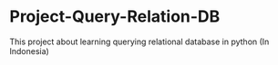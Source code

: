 # Project-Query-Relation-DB
This project about learning querying relational database in python (In Indonesia)
